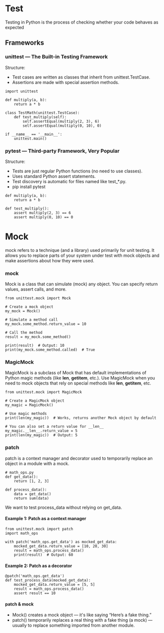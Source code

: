 # Test
Testing in Python is the process of checking whether your code behaves as expected
## Frameworks
### unittest — The Built-in Testing Framework
Structure:
* Test cases are written as classes that inherit from unittest.TestCase.
* Assertions are made with special assertion methods.
```
import unittest

def multiply(a, b):
    return a * b

class TestMath(unittest.TestCase):
    def test_multiply(self):
        self.assertEqual(multiply(2, 3), 6)
        self.assertEqual(multiply(0, 10), 0)

if __name__ == '__main__':
    unittest.main()
```
### pytest — Third-party Framework, Very Popular
Structure:
* Tests are just regular Python functions (no need to use classes).
* Uses standard Python assert statements.
* Test discovery is automatic for files named like test_*.py.
* pip install pytest
```
def multiply(a, b):
    return a * b

def test_multiply():
    assert multiply(2, 3) == 6
    assert multiply(0, 10) == 0
```

# Mock
mock refers to a technique (and a library) used primarily for unit testing. It allows you to replace parts of your system under test with mock objects and make assertions about how they were used.
### mock
Mock is a class that can simulate (mock) any object. You can specify return values, assert calls, and more.
```
from unittest.mock import Mock

# Create a mock object
my_mock = Mock()

# Simulate a method call
my_mock.some_method.return_value = 10

# Call the method
result = my_mock.some_method()

print(result)  # Output: 10
print(my_mock.some_method.called)  # True
```
### MagicMock
MagicMock is a subclass of Mock that has default implementations of Python magic methods (like __len__, __getitem__, etc.).
Use MagicMock when you need to mock objects that rely on special methods like __len__, __getitem__, etc.
```
from unittest.mock import MagicMock

# Create a MagicMock object
my_magic = MagicMock()

# Use magic methods
print(len(my_magic))  # Works, returns another Mock object by default

# You can also set a return value for __len__
my_magic.__len__.return_value = 5
print(len(my_magic))  # Output: 5
```
### patch
patch is a context manager and decorator used to temporarily replace an object in a module with a mock.
```
# math_ops.py
def get_data():
    return [1, 2, 3]

def process_data():
    data = get_data()
    return sum(data)
```
We want to test process_data without relying on get_data.
#### Example 1: Patch as a context manager
```
from unittest.mock import patch
import math_ops

with patch('math_ops.get_data') as mocked_get_data:
    mocked_get_data.return_value = [10, 20, 30]
    result = math_ops.process_data()
    print(result)  # Output: 60
```
#### Example 2: Patch as a decorator
```
@patch('math_ops.get_data')
def test_process_data(mocked_get_data):
    mocked_get_data.return_value = [5, 5]
    result = math_ops.process_data()
    assert result == 10
```
#### patch & mock 
* Mock() creates a mock object — it's like saying “Here’s a fake thing.”
* patch() temporarily replaces a real thing with a fake thing (a mock) — usually to replace something imported from another module.
